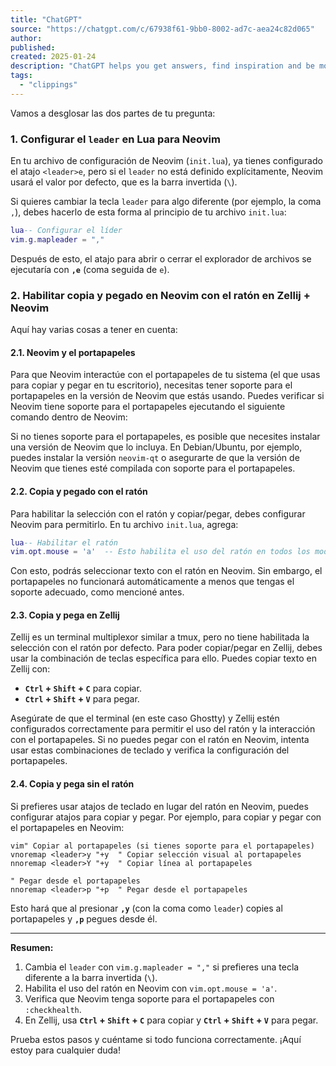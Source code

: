```yaml
---
title: "ChatGPT"
source: "https://chatgpt.com/c/67938f61-9bb0-8002-ad7c-aea24c82d065"
author:
published:
created: 2025-01-24
description: "ChatGPT helps you get answers, find inspiration and be more productive. It is free to use and easy to try. Just ask and ChatGPT can help with writing, learning, brainstorming and more."
tags:
  - "clippings"
---
```

Vamos a desglosar las dos partes de tu pregunta:

### 1\. **Configurar el `leader` en Lua para Neovim**

En tu archivo de configuración de Neovim (`init.lua`), ya tienes configurado el atajo `<leader>e`, pero si el `leader` no está definido explícitamente, Neovim usará el valor por defecto, que es la barra invertida (`\`).

Si quieres cambiar la tecla `leader` para algo diferente (por ejemplo, la coma `,`), debes hacerlo de esta forma al principio de tu archivo `init.lua`:

```lua
lua-- Configurar el líder
vim.g.mapleader = ","
```

Después de esto, el atajo para abrir o cerrar el explorador de archivos se ejecutaría con **`,e`** (coma seguida de `e`).

### 2\. **Habilitar copia y pegado en Neovim con el ratón en Zellij + Neovim**

Aquí hay varias cosas a tener en cuenta:

#### 2.1. **Neovim y el portapapeles**

Para que Neovim interactúe con el portapapeles de tu sistema (el que usas para copiar y pegar en tu escritorio), necesitas tener soporte para el portapapeles en la versión de Neovim que estás usando. Puedes verificar si Neovim tiene soporte para el portapapeles ejecutando el siguiente comando dentro de Neovim:

Si no tienes soporte para el portapapeles, es posible que necesites instalar una versión de Neovim que lo incluya. En Debian/Ubuntu, por ejemplo, puedes instalar la versión `neovim-qt` o asegurarte de que la versión de Neovim que tienes esté compilada con soporte para el portapapeles.

#### 2.2. **Copia y pegado con el ratón**

Para habilitar la selección con el ratón y copiar/pegar, debes configurar Neovim para permitirlo. En tu archivo `init.lua`, agrega:

```lua
lua-- Habilitar el ratón
vim.opt.mouse = 'a'  -- Esto habilita el uso del ratón en todos los modos
```

Con esto, podrás seleccionar texto con el ratón en Neovim. Sin embargo, el portapapeles no funcionará automáticamente a menos que tengas el soporte adecuado, como mencioné antes.

#### 2.3. **Copia y pega en Zellij**

Zellij es un terminal multiplexor similar a tmux, pero no tiene habilitada la selección con el ratón por defecto. Para poder copiar/pegar en Zellij, debes usar la combinación de teclas específica para ello. Puedes copiar texto en Zellij con:

- **`Ctrl` + `Shift` + `C`** para copiar.
- **`Ctrl` + `Shift` + `V`** para pegar.

Asegúrate de que el terminal (en este caso Ghostty) y Zellij estén configurados correctamente para permitir el uso del ratón y la interacción con el portapapeles. Si no puedes pegar con el ratón en Neovim, intenta usar estas combinaciones de teclado y verifica la configuración del portapapeles.

#### 2.4. **Copia y pega sin el ratón**

Si prefieres usar atajos de teclado en lugar del ratón en Neovim, puedes configurar atajos para copiar y pegar. Por ejemplo, para copiar y pegar con el portapapeles en Neovim:

```vim
vim" Copiar al portapapeles (si tienes soporte para el portapapeles)
vnoremap <leader>y "+y  " Copiar selección visual al portapapeles
nnoremap <leader>Y "+y  " Copiar línea al portapapeles

" Pegar desde el portapapeles
nnoremap <leader>p "+p  " Pegar desde el portapapeles
```

Esto hará que al presionar **`,y`** (con la coma como `leader`) copies al portapapeles y **`,p`** pegues desde él.

---

**Resumen:**

1. Cambia el `leader` con `vim.g.mapleader = ","` si prefieres una tecla diferente a la barra invertida (`\`).
2. Habilita el uso del ratón en Neovim con `vim.opt.mouse = 'a'`.
3. Verifica que Neovim tenga soporte para el portapapeles con `:checkhealth`.
4. En Zellij, usa **`Ctrl` + `Shift` + `C`** para copiar y **`Ctrl` + `Shift` + `V`** para pegar.

Prueba estos pasos y cuéntame si todo funciona correctamente. ¡Aquí estoy para cualquier duda!